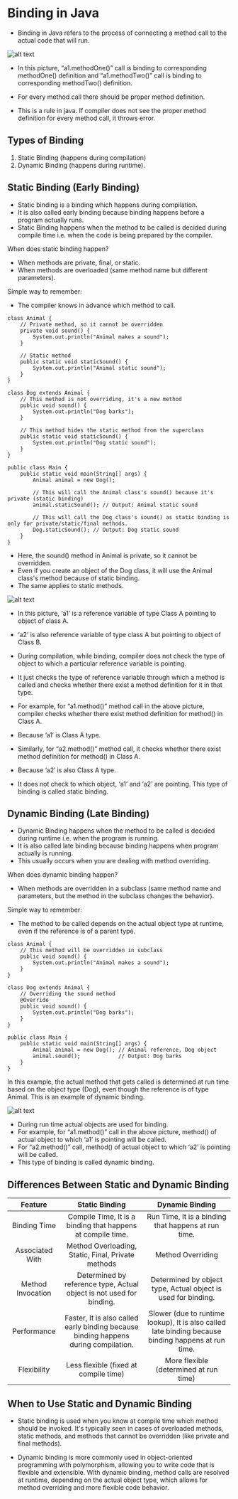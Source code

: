 # Binding in Java

- Binding in Java refers to the process of connecting a method call to the actual code that will run. 

![alt text](image-7.png)

- In this picture, “a1.methodOne()” call is binding to corresponding methodOne() definition and “a1.methodTwo()” call is binding to corresponding methodTwo() definition.

- For every method call there should be proper method definition. 
- This is a rule in java. If compiler does not see the proper method definition for every method call, it throws error.

## Types of Binding

1) Static Binding (happens during compilation) 
2) Dynamic Binding (happens during runtime).

## Static Binding (Early Binding)

- Static binding is a binding which happens during compilation. 
- It is also called early binding because binding happens before a program actually runs.
- Static Binding happens when the method to be called is decided during compile time i.e. when the code is being prepared by the compiler.

When does static binding happen?
- When methods are private, final, or static.
- When methods are overloaded (same method name but different parameters).

Simple way to remember:
- The compiler knows in advance which method to call.
```
class Animal {
    // Private method, so it cannot be overridden
    private void sound() {
        System.out.println("Animal makes a sound");
    }
    
    // Static method
    public static void staticSound() {
        System.out.println("Animal static sound");
    }
}

class Dog extends Animal {
    // This method is not overriding, it's a new method
    public void sound() {
        System.out.println("Dog barks");
    }
    
    // This method hides the static method from the superclass
    public static void staticSound() {
        System.out.println("Dog static sound");
    }
}

public class Main {
    public static void main(String[] args) {
        Animal animal = new Dog();
        
        // This will call the Animal class's sound() because it's private (static binding)
        animal.staticSound(); // Output: Animal static sound

        // This will call the Dog class's sound() as static binding is only for private/static/final methods.
        Dog.staticSound(); // Output: Dog static sound
    }
}
```

- Here, the sound() method in Animal is private, so it cannot be overridden. 
- Even if you create an object of the Dog class, it will use the Animal class's method because of static binding. 
- The same applies to static methods.

![alt text](image-8.png)

- In this picture, ‘a1’ is a reference variable of type Class A pointing to object of class A.  
- ‘a2’ is also reference variable of type class A but pointing to object of Class B.

- During compilation, while binding, compiler does not check the type of object to which a particular reference variable is pointing. 
- It just checks the type of reference variable through which a method is called and checks whether there exist a method definition for it in that type.

- For example, for “a1.method()” method call in the above picture, compiler checks whether there exist method definition for method() in Class A. 
- Because ‘a1′ is Class A type. 
- Similarly, for “a2.method()” method call, it checks whether there exist method definition for method() in Class A. 
- Because ‘a2′ is also Class A type. 
- It does not check to which object, ‘a1’ and ‘a2’ are pointing. This type of binding is called static binding.

## Dynamic Binding (Late Binding)

- Dynamic Binding happens when the method to be called is decided during runtime i.e. when the program is running. 
- It is also called late binding because binding happens when program actually is running.
- This usually occurs when you are dealing with method overriding.

When does dynamic binding happen?
- When methods are overridden in a subclass (same method name and parameters, but the method in the subclass changes the behavior).

Simple way to remember:
- The method to be called depends on the actual object type at runtime, even if the reference is of a parent type.

```
class Animal {
    // This method will be overridden in subclass
    public void sound() {
        System.out.println("Animal makes a sound");
    }
}

class Dog extends Animal {
    // Overriding the sound method
    @Override
    public void sound() {
        System.out.println("Dog barks");
    }
}

public class Main {
    public static void main(String[] args) {
        Animal animal = new Dog(); // Animal reference, Dog object
        animal.sound();            // Output: Dog barks
    }
}
```

In this example, the actual method that gets called is determined at run time based on the object type (Dog), even though the reference is of type Animal. This is an example of dynamic binding.

![alt text](image-9.png)

- During run time actual objects are used for binding. 
- For example, for “a1.method()” call in the above picture, method() of actual object to which ‘a1’ is pointing will be called. 
- For “a2.method()” call, method() of actual object to which ‘a2’ is pointing will be called. 
- This type of binding is called dynamic binding.

## Differences Between Static and Dynamic Binding

| Feature | Static Binding | Dynamic Binding |
|:--------------:|:--------------:|:--------------:|
| Binding Time | Compile Time, It is a binding that happens at compile time. | Run Time, It is a binding that happens at run time. |
| Associated With | Method Overloading, Static, Final, Private methods | Method Overriding |
| Method Invocation | Determined by reference type, Actual object is not used for binding. | Determined by object type, Actual object is used for binding. |
| Performance | Faster, It is also called early binding because binding happens during compilation. | Slower (due to runtime lookup), 	It is also called late binding because binding happens at run time. |
| Flexibility | Less flexible (fixed at compile time) | More flexible (determined at run time) |


## When to Use Static and Dynamic Binding

- Static binding is used when you know at compile time which method should be invoked. It's typically seen in cases of overloaded methods, static methods, and methods that cannot be overridden (like private and final methods).

- Dynamic binding is more commonly used in object-oriented programming with polymorphism, allowing you to write code that is flexible and extensible. With dynamic binding, method calls are resolved at runtime, depending on the actual object type, which allows for method overriding and more flexible code behavior.